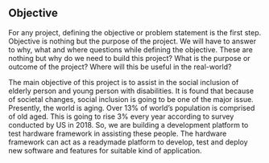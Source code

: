 ## Objective	
For any project, defining the objective or problem statement is the first step. Objective is nothing but the purpose of the project. We will have to answer to why, what and where questions while defining the objective. These are nothing but why do we need to build this project? What is the purpose or outcome of the project? Where will this be useful in the real-world?  

The main objective of this project is to assist in the social inclusion of elderly person and young person with disabilities. It is found that because of societal changes, social inclusion is going to be one of the major issue. Presently, the world is aging. Over 13% of world’s population is comprised of old aged. This is going to rise 3% every year according to survey conducted by US in 2018. So, we are building a development
platform to test hardware framework in assisting these people. The hardware framework can act
as a readymade platform to develop, test and deploy new software and features for suitable kind
of application.
<!--stackedit_data:
eyJoaXN0b3J5IjpbMTk4MTc3OTIzOF19
-->